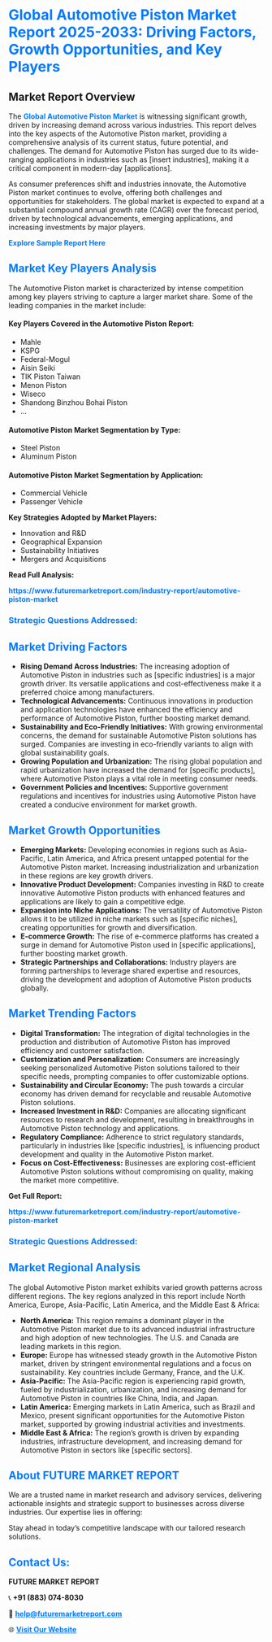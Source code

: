 <h1 style="color: #007BFF;">Global Automotive Piston Market Report 2025-2033: Driving Factors, Growth Opportunities, and Key Players</h1>

<section id="overview">
<h2>Market Report Overview</h2>
<p>The <a href="https://www.futuremarketreport.com/industry-report/automotive-piston-market" style="color: #007BFF; text-decoration: none;"><strong>Global Automotive Piston Market</strong></a> is witnessing significant growth, driven by increasing demand across various industries. This report delves into the key aspects of the Automotive Piston market, providing a comprehensive analysis of its current status, future potential, and challenges. The demand for Automotive Piston has surged due to its wide-ranging applications in industries such as [insert industries], making it a critical component in modern-day [applications].</p>
<p>As consumer preferences shift and industries innovate, the Automotive Piston market continues to evolve, offering both challenges and opportunities for stakeholders. The global market is expected to expand at a substantial compound annual growth rate (CAGR) over the forecast period, driven by technological advancements, emerging applications, and increasing investments by major players.</p>
</section>

<section id="overview">
<p><a href="https://www.futuremarketreport.com/request-sample/reportId=48223" style="color: #007BFF; text-decoration: none;"><strong>Explore Sample Report Here</strong></a></p>
</section>

<section id="key-players">
<h2 style="color: #007BFF;">Market Key Players Analysis</h2>
<p>The Automotive Piston market is characterized by intense competition among key players striving to capture a larger market share. Some of the leading companies in the market include:</p>
<h4>Key Players Covered in the Automotive Piston Report:</h4>
<ul><li>Mahle</li><li>KSPG</li><li>Federal-Mogul</li><li>Aisin Seiki</li><li>TIK Piston Taiwan</li><li>Menon Piston</li><li>Wiseco</li><li>Shandong Binzhou Bohai Piston</li><li>...</li></ul>
<h4>Automotive Piston Market Segmentation by Type:</h4>
<ul><li>Steel Piston</li><li>Aluminum Piston</li></ul>

<h4>Automotive Piston Market Segmentation by Application:</h4>
<ul><li>Commercial Vehicle</li><li>Passenger Vehicle</li></ul>
<p><strong>Key Strategies Adopted by Market Players:</strong></p>
<ul>
<li>Innovation and R&D</li>
<li>Geographical Expansion</li>
<li>Sustainability Initiatives</li>
<li>Mergers and Acquisitions</li>
</ul>
</section>

<section>
<p><strong>Read Full Analysis: </strong></p><a href="https://www.futuremarketreport.com/industry-report/automotive-piston-market" style="color: #007BFF; text-decoration: none;"><strong>https://www.futuremarketreport.com/industry-report/automotive-piston-market</strong></a>
<h3 style="color: #007BFF;">Strategic Questions Addressed:</h3>
</section>

<section id="driving-factors">
<h2 style="color: #007BFF;">Market Driving Factors</h2>
<ul>
<li><strong>Rising Demand Across Industries:</strong> The increasing adoption of Automotive Piston in industries such as [specific industries] is a major growth driver. Its versatile applications and cost-effectiveness make it a preferred choice among manufacturers.</li>
<li><strong>Technological Advancements:</strong> Continuous innovations in production and application technologies have enhanced the efficiency and performance of Automotive Piston, further boosting market demand.</li>
<li><strong>Sustainability and Eco-Friendly Initiatives:</strong> With growing environmental concerns, the demand for sustainable Automotive Piston solutions has surged. Companies are investing in eco-friendly variants to align with global sustainability goals.</li>
<li><strong>Growing Population and Urbanization:</strong> The rising global population and rapid urbanization have increased the demand for [specific products], where Automotive Piston plays a vital role in meeting consumer needs.</li>
<li><strong>Government Policies and Incentives:</strong> Supportive government regulations and incentives for industries using Automotive Piston have created a conducive environment for market growth.</li>
</ul>
</section>

<section id="growth-opportunities">
<h2 style="color: #007BFF;">Market Growth Opportunities</h2>
<ul>
<li><strong>Emerging Markets:</strong> Developing economies in regions such as Asia-Pacific, Latin America, and Africa present untapped potential for the Automotive Piston market. Increasing industrialization and urbanization in these regions are key growth drivers.</li>
<li><strong>Innovative Product Development:</strong> Companies investing in R&D to create innovative Automotive Piston products with enhanced features and applications are likely to gain a competitive edge.</li>
<li><strong>Expansion into Niche Applications:</strong> The versatility of Automotive Piston allows it to be utilized in niche markets such as [specific niches], creating opportunities for growth and diversification.</li>
<li><strong>E-commerce Growth:</strong> The rise of e-commerce platforms has created a surge in demand for Automotive Piston used in [specific applications], further boosting market growth.</li>
<li><strong>Strategic Partnerships and Collaborations:</strong> Industry players are forming partnerships to leverage shared expertise and resources, driving the development and adoption of Automotive Piston products globally.</li>
</ul>
</section>

<section id="trending-factors">
<h2 style="color: #007BFF;">Market Trending Factors</h2>
<ul>
<li><strong>Digital Transformation:</strong> The integration of digital technologies in the production and distribution of Automotive Piston has improved efficiency and customer satisfaction.</li>
<li><strong>Customization and Personalization:</strong> Consumers are increasingly seeking personalized Automotive Piston solutions tailored to their specific needs, prompting companies to offer customizable options.</li>
<li><strong>Sustainability and Circular Economy:</strong> The push towards a circular economy has driven demand for recyclable and reusable Automotive Piston solutions.</li>
<li><strong>Increased Investment in R&D:</strong> Companies are allocating significant resources to research and development, resulting in breakthroughs in Automotive Piston technology and applications.</li>
<li><strong>Regulatory Compliance:</strong> Adherence to strict regulatory standards, particularly in industries like [specific industries], is influencing product development and quality in the Automotive Piston market.</li>
<li><strong>Focus on Cost-Effectiveness:</strong> Businesses are exploring cost-efficient Automotive Piston solutions without compromising on quality, making the market more competitive.</li>
</ul>
</section>

<section>
<p><strong>Get Full Report: </strong></p><a href="https://www.futuremarketreport.com/industry-report/automotive-piston-market" style="color: #007BFF; text-decoration: none;"><strong>https://www.futuremarketreport.com/industry-report/automotive-piston-market</strong></a>
<h3 style="color: #007BFF;">Strategic Questions Addressed:</h3>
</section>


<section id="regional-analysis">
<h2 style="color: #007BFF;">Market Regional Analysis</h2>
<p>The global Automotive Piston market exhibits varied growth patterns across different regions. The key regions analyzed in this report include North America, Europe, Asia-Pacific, Latin America, and the Middle East & Africa:</p>
<ul>
<li><strong>North America:</strong> This region remains a dominant player in the Automotive Piston market due to its advanced industrial infrastructure and high adoption of new technologies. The U.S. and Canada are leading markets in this region.</li>
<li><strong>Europe:</strong> Europe has witnessed steady growth in the Automotive Piston market, driven by stringent environmental regulations and a focus on sustainability. Key countries include Germany, France, and the U.K.</li>
<li><strong>Asia-Pacific:</strong> The Asia-Pacific region is experiencing rapid growth, fueled by industrialization, urbanization, and increasing demand for Automotive Piston in countries like China, India, and Japan.</li>
<li><strong>Latin America:</strong> Emerging markets in Latin America, such as Brazil and Mexico, present significant opportunities for the Automotive Piston market, supported by growing industrial activities and investments.</li>
<li><strong>Middle East & Africa:</strong> The region’s growth is driven by expanding industries, infrastructure development, and increasing demand for Automotive Piston in sectors like [specific sectors].</li>
</ul>
</section>

<footer>
<h2 style="color: #007BFF;">About FUTURE MARKET REPORT</h2>
<p>We are a trusted name in market research and advisory services, delivering actionable insights and strategic support to businesses across diverse industries. Our expertise lies in offering:</p>

<p>Stay ahead in today’s competitive landscape with our tailored research solutions.</p>

<h2 style="color: #007BFF;">Contact Us:</h2>
<p><strong>FUTURE MARKET REPORT</strong></p>
<p>📞 <strong>+91 (883) 074-8030</strong></p>
<p>📧 <strong><a href="mailto:help@futuremarketreport.com" style="color: #007BFF;">help@futuremarketreport.com</a></strong></p>
<p>🌐 <strong><a href="https://www.futuremarketreport.com/" style="color: #007BFF;">Visit Our Website</a></strong></p>
</footer>